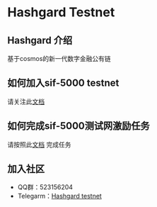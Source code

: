 # Hashgard Testnet
## Hashgard 介绍
基于cosmos的新一代数字金融公有链

## 如何加入sif-5000 testnet

请关注此[文档](../docs_CN/README.md)

## 如何完成sif-5000测试网激励任务

请按照此[文档](../sif_CN/sif-5000/sif-5000.md) 完成任务



## 加入社区

- QQ群：523156204
- Telegarm：[Hashgard testnet](https://t.me/joinchat/Gad-lBM6ne2s03toAz0WMg)

